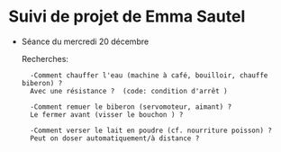 # Suivi de projet de Emma Sautel

* Séance du mercredi 20 décembre

    Recherches:

        -Comment chauffer l'eau (machine à café, bouilloir, chauffe biberon) ? 
        Avec une résistance ?  (code: condition d'arrêt )
      
        -Comment remuer le biberon (servomoteur, aimant) ? 
        Le fermer avant (visser le bouchon ) ?
      
        -Comment verser le lait en poudre (cf. nourriture poisson) ? 
        Peut on doser automatiquement/à distance ? 
      
      
      
